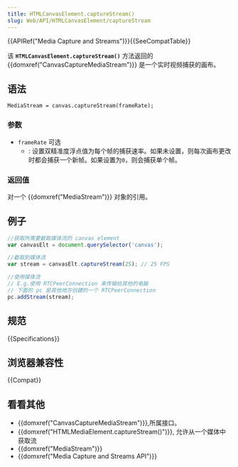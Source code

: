 ```yaml
---
title: HTMLCanvasElement.captureStream()
slug: Web/API/HTMLCanvasElement/captureStream
---
```


{{APIRef("Media Capture and Streams")}}{{SeeCompatTable}}

该 **`HTMLCanvasElement.captureStream()`** 方法返回的 {{domxref("CanvasCaptureMediaStream")}} 是一个实时视频捕获的画布。

## 语法

```plain
MediaStream = canvas.captureStream(frameRate);
```

### 参数

- `frameRate` 可选
  - : 设置双精准度浮点值为每个帧的捕获速率。如果未设置，则每次画布更改时都会捕获一个新帧。如果设置为`0`，则会捕获单个帧。

### 返回值

对一个 {{domxref("MediaStream")}} 对象的引用。

## 例子

```js
//获取所需要截取媒体流的 canvas element
var canvasElt = document.querySelector('canvas');

//截取到媒体流
var stream = canvasElt.captureStream(25); // 25 FPS

//使用媒体流
// E.g.使用 RTCPeerConnection 来传输给其他的电脑
// 下面的 pc 是其他地方创建的一个 RTCPeerConnection
pc.addStream(stream);
```

## 规范

{{Specifications}}

## 浏览器兼容性

{{Compat}}

## 看看其他

- {{domxref("CanvasCaptureMediaStream")}},所属接口。
- {{domxref("HTMLMediaElement.captureStream()")}}, 允许从一个媒体中获取流
- {{domxref("MediaStream")}}
- {{domxref("Media Capture and Streams API")}}
